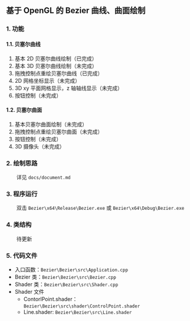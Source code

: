 ## 基于 OpenGL 的 Bezier 曲线、曲面绘制
### 1. 功能
#### 1.1. 贝塞尔曲线
1. 基本 2D 贝塞尔曲线绘制（已完成）
2. 基本 3D 贝塞尔曲线绘制（未完成）
3. 拖拽控制点重绘贝塞尔曲线（已完成）
4. 2D 网格坐标显示（未完成）
5. 3D xy 平面网格显示，z 轴轴线显示（未完成）
6. 按钮控制（未完成）
#### 1.2. 贝塞尔曲面
1. 基本贝塞尔曲面绘制（未完成）
2. 拖拽控制点重绘贝塞尔曲面（未完成）
3. 按钮控制（未完成）
4. 3D 摄像头（未完成）
### 2. 绘制思路
&emsp;&emsp;详见 ```docs/document.md```
### 3. 程序运行
&emsp;&emsp;双击 ```Bezier\x64\Release\Bezier.exe``` 或 ```Bezier\x64\Debug\Bezier.exe```
### 4. 类结构
&emsp;&emsp;待更新
### 5. 代码文件
- 入口函数：```Bezier\Bezier\src\Application.cpp```
- Bezier 类：```Bezier\Bezier\src\Bezier.cpp```
- Shader 类：```Bezier\Bezier\src\Shader.cpp```
- Shader 文件
    - ContorlPoint.shader：```Bezier\Bezier\src\shader\ControlPoint.shader```
    - Line.shader: ```Bezier\Bezier\src\Line.shader```